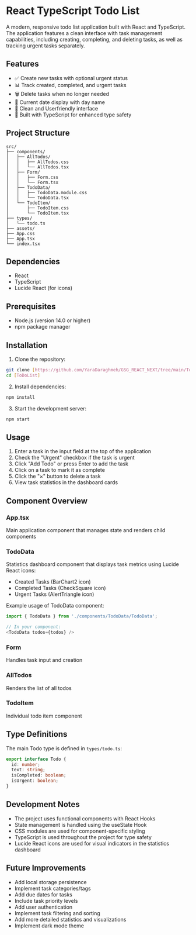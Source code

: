 # React TypeScript Todo List

A modern, responsive todo list application built with React and TypeScript. The application features a clean interface with task management capabilities, including creating, completing, and deleting tasks, as well as tracking urgent tasks separately.

## Features

- ✅ Create new tasks with optional urgent status
- 📊 Track created, completed, and urgent tasks
- 🗑️ Delete tasks when no longer needed
- 📅 Current date display with day name
- 🎨 Clean and Userfriendly  interface
- 💪 Built with TypeScript for enhanced type safety

## Project Structure

```
src/
├── components/
│   ├── AllTodos/
│   │   ├── AllTodos.css
│   │   └── AllTodos.tsx
│   ├── Form/
│   │   ├── Form.css
│   │   └── Form.tsx
│   ├── TodoData/
│   │   ├── TodoData.module.css
│   │   └── TodoData.tsx
│   └── TodoItem/
│       ├── TodoItem.css
│       └── TodoItem.tsx
├── types/
│   └── todo.ts
├── assets/
├── App.css
├── App.tsx
└── index.tsx
```
## Dependencies

- React
- TypeScript
- Lucide React (for icons)
## Prerequisites

- Node.js (version 14.0 or higher)
- npm  package manager

## Installation

1. Clone the repository:
```bash
git clone [https://github.com/YaraDaraghmeh/GSG_REACT_NEXT/tree/main/ToDoList]
cd [ToDoList]
```

2. Install dependencies:
```bash
npm install

```

3. Start the development server:
```bash
npm start


```

## Usage

1. Enter a task in the input field at the top of the application
2. Check the "Urgent" checkbox if the task is urgent
3. Click "Add Todo" or press Enter to add the task
4. Click on a task to mark it as complete
5. Click the "×" button to delete a task
6. View task statistics in the dashboard cards

## Component Overview

### App.tsx
Main application component that manages state and renders child components

### TodoData
Statistics dashboard component that displays task metrics using Lucide React icons:
- Created Tasks (BarChart2 icon)
- Completed Tasks (CheckSquare icon)
- Urgent Tasks (AlertTriangle icon)

Example usage of TodoData component:
```typescript
import { TodoData } from './components/TodoData/TodoData';

// In your component:
<TodoData todos={todos} />
```

### Form
Handles task input and creation

### AllTodos
Renders the list of all todos

### TodoItem
Individual todo item component

## Type Definitions

The main Todo type is defined in `types/todo.ts`:

```typescript
export interface Todo {
  id: number;
  text: string;
  isCompleted: boolean;
  isUrgent: boolean;
}
```



## Development Notes

- The project uses functional components with React Hooks
- State management is handled using the useState Hook
- CSS modules are used for component-specific styling
- TypeScript is used throughout the project for type safety
- Lucide React icons are used for visual indicators in the statistics dashboard


## Future Improvements

- Add local storage persistence
- Implement task categories/tags
- Add due dates for tasks
- Include task priority levels
- Add user authentication
- Implement task filtering and sorting
- Add more detailed statistics and visualizations
- Implement dark mode theme
